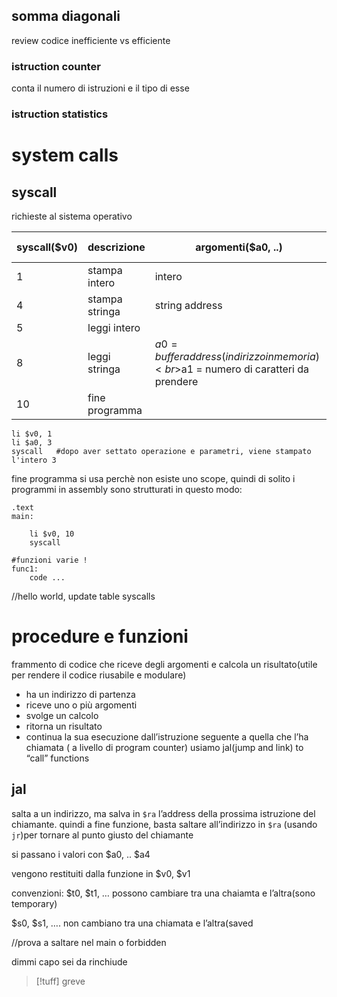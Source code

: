 ## somma diagonali
review codice inefficiente vs efficiente

### istruction counter 
conta il numero di istruzioni e il tipo di esse

### istruction statistics

# system calls
## syscall
richieste al sistema operativo

| syscall($v0) | descrizione    | argomenti($a0, ..)                                                                   | risultato($v0, …) |
| ------------ | -------------- | ------------------------------------------------------------------------------------ | ----------------- |
| 1            | stampa intero  | intero                                                                               |                   |
| 4            | stampa stringa | string address                                                                       |                   |
| 5            | leggi intero   |                                                                                      |                   |
| 8            | leggi stringa  | $a0 = buffer address (indirizzo in memoria)<br>$a1 = numero di caratteri da prendere |                   |
| 10           | fine programma |                                                                                      |                   |

```armasm
li $v0, 1
li $a0, 3
syscall   #dopo aver settato operazione e parametri, viene stampato l'intero 3
```
fine programma si usa perchè non esiste uno scope, quindi di solito i programmi in assembly sono strutturati in questo modo:
```armasm
.text
main:

	li $v0, 10
	syscall 

#funzioni varie !
func1:
	code ...
```

//hello world, update table syscalls

# procedure e funzioni
frammento di codice che riceve degli argomenti e calcola un risultato(utile per rendere il codice riusabile e modulare)
- ha un indirizzo di partenza
- riceve uno o più argomenti
- svolge un calcolo
- ritorna un risultato
- continua la sua esecuzione dall’istruzione seguente a quella che l’ha chiamata ( a livello di program counter)
usiamo jal(jump and link) to “call” functions
## jal
salta a un indirizzo, ma salva in `$ra` l’address della prossima istruzione del chiamante. quindi a fine funzione, basta saltare all’indirizzo in `$ra` (usando `jr`)per tornare al punto giusto del chiamante

si passano i valori con $a0, .. $a4

vengono restituiti dalla funzione in $v0, $v1

convenzioni:
$t0, $t1, … possono cambiare tra una chaiamta e l’altra(sono temporary)

$s0, $s1, …. non cambiano tra una chiamata  e l’altra(saved

//prova a saltare nel main o forbidden



dimmi capo
sei da rinchiude
>[!tuff]
>greve


